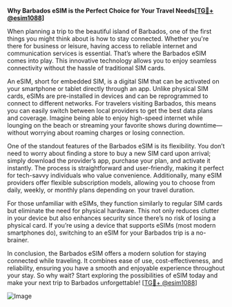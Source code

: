 **Why Barbados eSIM is the Perfect Choice for Your Travel Needs[[TG💪+ @esim1088](https://t.me/s/esim1088)]**

When planning a trip to the beautiful island of Barbados, one of the first things you might think about is how to stay connected. Whether you're there for business or leisure, having access to reliable internet and communication services is essential. That’s where the Barbados eSIM comes into play. This innovative technology allows you to enjoy seamless connectivity without the hassle of traditional SIM cards.

An eSIM, short for embedded SIM, is a digital SIM that can be activated on your smartphone or tablet directly through an app. Unlike physical SIM cards, eSIMs are pre-installed in devices and can be reprogrammed to connect to different networks. For travelers visiting Barbados, this means you can easily switch between local providers to get the best data plans and coverage. Imagine being able to enjoy high-speed internet while lounging on the beach or streaming your favorite shows during downtime—without worrying about roaming charges or losing connection.

One of the standout features of the Barbados eSIM is its flexibility. You don’t need to worry about finding a store to buy a new SIM card upon arrival; simply download the provider’s app, purchase your plan, and activate it instantly. The process is straightforward and user-friendly, making it perfect for tech-savvy individuals who value convenience. Additionally, many eSIM providers offer flexible subscription models, allowing you to choose from daily, weekly, or monthly plans depending on your travel duration.

For those unfamiliar with eSIMs, they function similarly to regular SIM cards but eliminate the need for physical hardware. This not only reduces clutter in your device but also enhances security since there’s no risk of losing a physical card. If you’re using a device that supports eSIMs (most modern smartphones do), switching to an eSIM for your Barbados trip is a no-brainer.

In conclusion, the Barbados eSIM offers a modern solution for staying connected while traveling. It combines ease of use, cost-effectiveness, and reliability, ensuring you have a smooth and enjoyable experience throughout your stay. So why wait? Start exploring the possibilities of eSIM today and make your next trip to Barbados unforgettable! [[TG💪+ @esim1088](https://t.me/s/esim1088)]

![Image](https://i.postimg.cc/Y0z9fWf4/image.png)